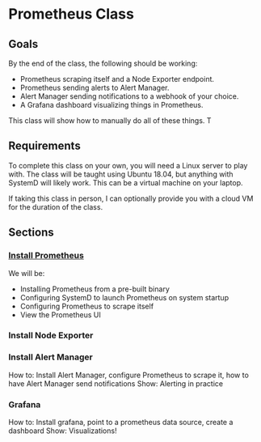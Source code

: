 # Prometheus Class

## Goals

By the end of the class, the following should be working:

* Prometheus scraping itself and a Node Exporter endpoint.
* Prometheus sending alerts to Alert Manager.
* Alert Manager sending notifications to a webhook of your choice.
* A Grafana dashboard visualizing things in Prometheus.

This class will show how to manually do all of these things. T

## Requirements

To complete this class on your own, you will need a Linux server to play with. The class will be taught using Ubuntu 18.04, but anything with SystemD will likely work. This can be a virtual machine on your laptop.

If taking this class in person, I can optionally provide you with a cloud VM for the duration of the class.

## Sections

### [Install Prometheus](01_Install_Prometheus.md)

We will be:

* Installing Prometheus from a pre-built binary
* Configuring SystemD to launch Prometheus on system startup
* Configuring Prometheus to scrape itself
* View the Prometheus UI

### Install Node Exporter

### Install Alert Manager

How to: Install Alert Manager, configure Prometheus to scrape it, how to have Alert Manager send notifications
Show: Alerting in practice

### Grafana

How to: Install grafana, point to a prometheus data source, create a dashboard
Show: Visualizations!
